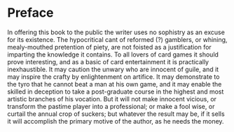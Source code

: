 # Preface

In offering this book to the public the writer uses no sophistry as an excuse for its existence. The hypocritical cant of reformed \(?\) gamblers, or whining, mealy-mouthed pretention of piety, are not foisted as a justification for imparting the knowledge it contains. To all lovers of card games it should prove interesting, and as a basic of card entertainment it is practically inexhaustible. It may caution the unwary who are innocent of guile, and it may inspire the crafty by enlightenment on artifice. It may demonstrate to the tyro that he cannot beat a man at his own game, and it may enable the skilled in deception to take a post-graduate course in the highest and most artistic branches of his vocation. But it will not make innocent vicious, or transform the pastime player into a professional; or make a fool wise, or curtail the annual crop of suckers; but whatever the result may be, if it sells it will accomplish the primary motive of the author, as he needs the money.

